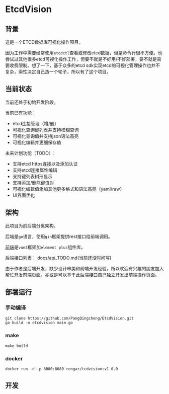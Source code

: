 # EtcdVision

## 背景

这是一个ETCD数据库可视化操作项目。

因为工作中需要经常使用`etcdctl`查看或修改etcd数据，但是命令行很不方便。也尝试过其他很多etcd可视化操作工作，但要不就是不好用/不好部署，要不就是需要收费限制。想了一下，基于众多的etcd sdk实现etcd的可视化管理操作也并不复杂，索性决定自己造一个轮子，所以有了这个项目。

## 当前状态

当前还处于初始开发阶段。

当前已有功能：

- etcd连接管理（增/删）
- 可视化查询键列表并支持模糊查询
- 可视化查询值并支持json语法高亮
- 可视化编辑并更细保存值

未来计划功能（TODO）：

- 支持etcd https连接以及添加认证
- 支持etcd连接属性编辑
- 支持键列表树形显示
- 支持添加/删除键值对
- 可视化编辑值添加其他更多格式和语法高亮（yaml/raw）
- UI界面优化

## 架构

此项目为前后端分离架构。

后端是`go`语言，使用`gin`框架提供rest接口给前端调用。

[前端](https://github.com/PangQingcheng/EtcdVision-UI)是`vue3`框架加`element plus`组件库。

后端接口列表： docs/api_TODO.md(当前还没时间写)

由于作者是后端开发，缺少设计审美和前端开发经验，所以欢迎有兴趣的朋友加入帮忙开发前端页面。亦或是可以基于此后端接口自己独立开发出前端操作页面。

## 部署运行

### 手动编译

```shell
git clone https://github.com/PangQingcheng/EtcdVision.git
go build -o etcdvision main.go
```

### make

```shell
make build
```

### docker

```shell
docker run -d -p 8080:8080 rengar/tcdvision:v1.0.0
```



## 开发




